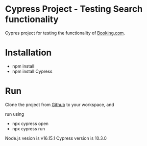 # Cypress Project - Testing Search functionality

Cypres project for testing the functionality of [Booking.com](https://booking.com/).

# Installation

* npm install 
* npm install Cypress

# Run

Clone the project from [Github](https://github.com/ArturMadoyan/Booking.com) to your workspace, and 

run using
* npx cypress open
* npx cypress run

Node.js vesion is v16.15.1
Cypress version is 10.3.0
